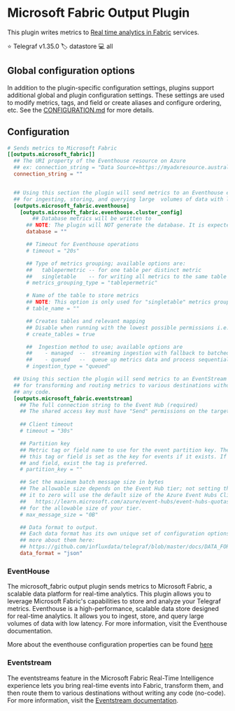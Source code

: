 # Microsoft Fabric Output Plugin

This plugin writes metrics to [Real time analytics in Fabric][fabric] services.

⭐ Telegraf v1.35.0
🏷️ datastore
💻 all

[fabric]: https://learn.microsoft.com/en-us/fabric/real-time-analytics/overview

## Global configuration options <!-- @/docs/includes/plugin_config.md -->

In addition to the plugin-specific configuration settings, plugins support
additional global and plugin configuration settings. These settings are used to
modify metrics, tags, and field or create aliases and configure ordering, etc.
See the [CONFIGURATION.md][CONFIGURATION.md] for more details.

[CONFIGURATION.md]: ../../../docs/CONFIGURATION.md#plugins

## Configuration

```toml
# Sends metrics to Microsoft Fabric
[[outputs.microsoft_fabric]]
  ## The URI property of the Eventhouse resource on Azure
  ## ex: connection_string = "Data Source=https://myadxresource.australiasoutheast.kusto.windows.net"
  connection_string = ""


  ## Using this section the plugin will send metrics to an Eventhouse endpoint
  ## for ingesting, storing, and querying large  volumes of data with low latency.
  [outputs.microsoft_fabric.eventhouse]
    [outputs.microsoft_fabric.eventhouse.cluster_config]
        ## Database metrics will be written to  
      ## NOTE: The plugin will NOT generate the database. It is expected the database already exists.  
      database = ""

      ## Timeout for Eventhouse operations
      # timeout = "20s"

      ## Type of metrics grouping; available options are:
      ##   tablepermetric -- for one table per distinct metric
      ##   singletable    -- for writing all metrics to the same table
      # metrics_grouping_type = "tablepermetric"

      # Name of the table to store metrics
      ## NOTE: This option is only used for "singletable" metrics grouping
      # table_name = ""

      ## Creates tables and relevant mapping
      ## Disable when running with the lowest possible permissions i.e. table ingestor role.
      # create_tables = true

      ##  Ingestion method to use; available options are
      ##    - managed  --  streaming ingestion with fallback to batched ingestion or the "queued" method below
      ##    - queued   --  queue up metrics data and process sequentially
      # ingestion_type = "queued"

  ## Using this section the plugin will send metrics to an EventStream endpoint  
  ## for transforming and routing metrics to various destinations without writing  
  ## any code.  
  [outputs.microsoft_fabric.eventstream] 
    ## The full connection string to the Event Hub (required)
    ## The shared access key must have "Send" permissions on the target Event Hub.
    
    ## Client timeout
    # timeout = "30s"

    ## Partition key
    ## Metric tag or field name to use for the event partition key. The value of
    ## this tag or field is set as the key for events if it exists. If both, tag
    ## and field, exist the tag is preferred.
    # partition_key = ""

    ## Set the maximum batch message size in bytes  
    ## The allowable size depends on the Event Hub tier; not setting this option or setting  
    ## it to zero will use the default size of the Azure Event Hubs Client library. See  
    ##   https://learn.microsoft.com/azure/event-hubs/event-hubs-quotas#basic-vs-standard-vs-premium-vs-dedicated-tiers  
    ## for the allowable size of your tier.  
    # max_message_size = "0B"  

    ## Data format to output.
    ## Each data format has its own unique set of configuration options, read
    ## more about them here:
    ## https://github.com/influxdata/telegraf/blob/master/docs/DATA_FORMATS_OUTPUT.md
    data_format = "json"
```

### EventHouse

The microsoft_fabric output plugin sends metrics to Microsoft Fabric, a scalable data platform for real-time analytics. This plugin allows you to leverage Microsoft Fabric's capabilities to store and analyze your Telegraf metrics. Eventhouse is a high-performance, scalable data store designed for real-time analytics. It allows you to ingest, store, and query large volumes of data with low latency. For more information, visit the Eventhouse documentation.


More about the eventhouse configuration properties
can be found [here](./EVENTHOUSE_CONFIGS.md)

### Eventstream

The eventstreams feature in the Microsoft Fabric Real-Time Intelligence
experience lets you bring real-time events into Fabric, transform them,
and then route them to various destinations without writing any code (no-code).
For more information, visit the [Eventstream documentation][eventstream_docs].  

[eventstream_docs]: https://learn.microsoft.com/fabric/real-time-intelligence/event-streams/overview?tabs=enhancedcapabilities  

